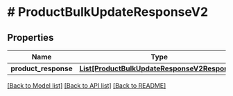 # # ProductBulkUpdateResponseV2


## Properties 


Name | Type | Description | Notes
------------ | ------------- | ------------- | -------------
**product_response**| [**List[ProductBulkUpdateResponseV2Response]**](ProductBulkUpdateResponseV2Response.md) |   | [optional]


[[Back to Model list]](../../README.md#models) [[Back to API list]](../../README.md#endpoints) [[Back to README]](../../README.md)

